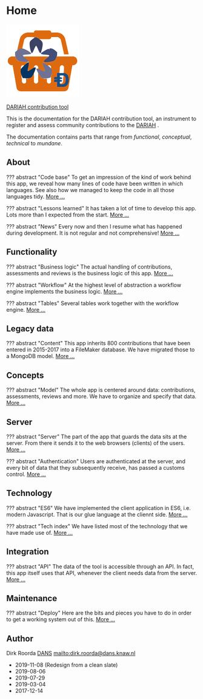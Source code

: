 # Home

![logo](images/inkind_logo.png)

[DARIAH contribution tool]({{liveBase}})

This is the documentation for the DARIAH contribution tool, an instrument to register
and assess community contributions to the [DARIAH]({{dariah}}) .

The documentation contains parts that range from _functional_, _conceptual_, _technical_
to _mundane_.

## About

??? abstract "Code base"
    To get an impression of the kind of work behind this app, we
    reveal how many lines of code have been written in which languages. See also how we
    managed to keep the code in all those languages tidy. [More ...](About/Codebase.md)

??? abstract "Lessons learned"
    It has taken a lot of time to develop this app. Lots more
    than I expected from the start. [More ...](About/Lessons.md)

??? abstract "News"
    Every now and then I resume what has happened during development. It
    is not regular and not comprehensive! [More ...](About/News.md)

## Functionality

??? abstract "Business logic"
    The actual handling of contributions, assessments and
    reviews is the business logic of this app. [More ...](Functionality/Business.md)

??? abstract "Workflow"
    At the highest level of abstraction a workflow engine implements
    the business logic. [More ...](Functionality/Workflow.md)

??? abstract "Tables"
    Several tables work together with the workflow engine.
    [More ...](Functionality/Tables.md)

## Legacy data

??? abstract "Content"
    This app inherits 800 contributions that have been entered in
    2015-2017 into a FileMaker database. We have migrated those to a MongoDB model.
    [More ...](Legacy/Content.md)

## Concepts

??? abstract "Model"
    The whole app is centered around data: contributions, assessments,
    reviews and more. We have to organize and specify that data.
    [More ...](Concepts/Model.md)

## Server

??? abstract "Server"
    The part of the app that guards the data sits at the server. From
    there it sends it to the web browsers (clients) of the users.
    [More ...](Server/Server.md)

??? abstract "Authentication"
    Users are authenticated at the server, and every bit of
    data that they subsequently receive, has passed a customs control.
    [More ...](Server/Authentication.md)

## Technology

??? abstract "ES6"
    We have implemented the client application in ES6, i.e. modern
    Javascript. That is our glue language at the cliennt side. [More ...](Technology/ES6.md)

??? abstract "Tech index"
    We have listed most of the technology that we have made use
    of. [More ...](Technology/Tech.md)

## Integration

??? abstract "API"
    The data of the tool is accessible through an API. In fact, this app
    itself uses that API, whenever the client needs data from the server.
    [More ...](Integration/API.md)

## Maintenance

??? abstract "Deploy"
    Here are the bits and pieces you have to do in order to get a
    working system out of this. [More ...](Maintenance/Deploy.md)

## Author

Dirk Roorda [DANS]({{dans}}) <mailto:dirk.roorda@dans.knaw.nl>

- 2019-11-08 (Redesign from a clean slate)
- 2019-08-06
- 2019-07-29
- 2019-03-04
- 2017-12-14
